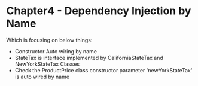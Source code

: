 # Chapter4 - Dependency Injection by Name
Which is focusing on below things:

* Constructor Auto wiring by name
* StateTax is interface implemented by CaliforniaStateTax and NewYorkStateTax Classes
* Check the ProductPrice class constructor parameter 'newYorkStateTax' is auto wired by name



